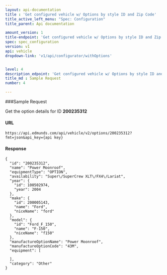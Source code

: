 ```yaml
---
layout: api-documentation
title : 'Get configured vehicle w/ Options by style ID and Zip Code'
title_active_left_menu: "Spec: Configuration"
title_parent: Api documentation

amount_version: 1
title-endpoint: 'Get configured vehicle w/ Options by style ID and Zip Code'
spec: spec_configuration
version: v1
api: vehicle
dropdown-link: 'v1/api/configurator/withOptions'


level: 4
description_edpoint: 'Get configured vehicle w/ Options by style ID and Zip Code'
title_md : Sample Request
number: 4

---
```


###Sample Request

Get the option details for ID **200235312**

#### URL

	https://api.edmunds.com/api/vehicle/v2/options/200235312?fmt=json&api_key={api key}
	
#### Response
	
	{
	  "id": "200235312",
	  "name": "Power Moonroof",
	  "equipmentType": "OPTION",
	  "availability": "Super\/SuperCrew XLT\/FX4\/Lariat",
	  "year": {
	    "id": 100502974,
	    "year": 2004
	  },
	  "make": {
	    "id": 200005143,
	    "name": "Ford",
	    "niceName": "ford"
	  },
	  "model": {
	    "id": "Ford_F_150",
	    "name": "F-150",
	    "niceName": "f150"
	  },
	  "manufactureOptionName": "Power Moonroof",
	  "manufactureOptionCode": "43M",
	  "equipment": [

	  ],
	  "category": "Other"
	}